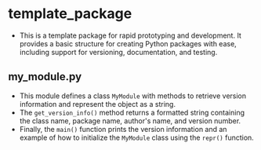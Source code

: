 # template_package 
 - This is a template package for rapid prototyping and development. It provides a basic structure for creating Python packages with ease, including support for versioning, documentation, and testing.

## my_module.py

- This module defines a class `MyModule` with methods to retrieve version information and represent the object as a string. 
- The `get_version_info()` method returns a formatted string containing the class name, package name, author's name, and version number. 
- Finally, the `main()` function prints the version information and an example of how to initialize the `MyModule` class using the `repr()` function.